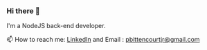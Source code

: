 ### Hi there 👋
I'm a NodeJS back-end developer.

📫 How to reach me:  [LinkedIn](https://www.linkedin.com/in/paulobittencourt2077/) and
Email : pbittencourtjr@gmail.com
<!--
**PauloBittencourt/PauloBittencourt** is a ✨ _special_ ✨ repository because its `README.md` (this file) appears on your GitHub profile.

Here are some ideas to get you started:

- 🔭 I’m currently working on ...
- 🌱 I’m currently learning ...
- 👯 I’m looking to collaborate on ...
- 🤔 I’m looking for help with ...
- 💬 Ask me about ...
- 📫 How to reach me: ...
- 😄 Pronouns: ...
- ⚡ Fun fact: ...
-->
